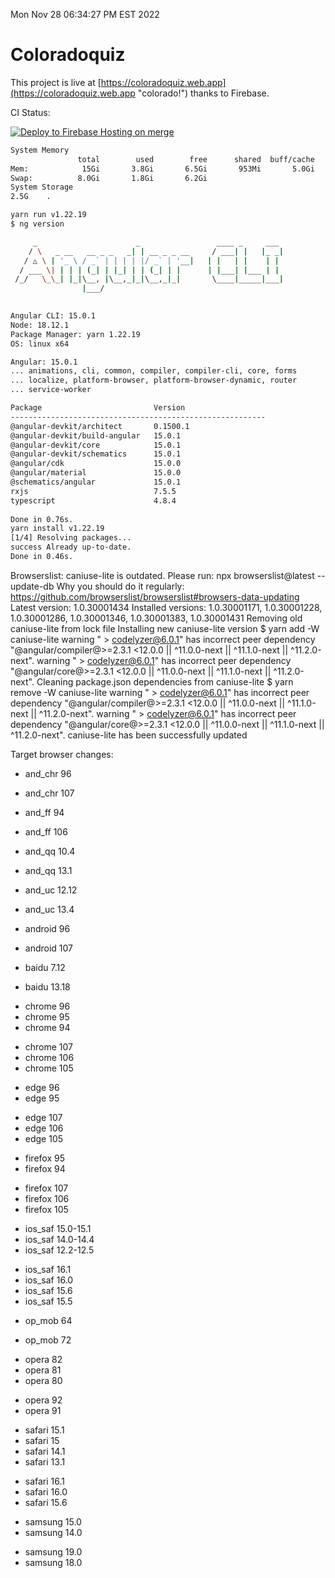Mon Nov 28 06:34:27 PM EST 2022

# Coloradoquiz


This project is live at [https://coloradoquiz.web.app](https://coloradoquiz.web.app "colorado!") thanks to Firebase.

CI Status: 

[![Deploy to Firebase Hosting on merge](https://github.com/teamkushal/coloradoquiz/actions/workflows/firebase-hosting-merge.yml/badge.svg)](https://github.com/teamkushal/coloradoquiz/actions/workflows/firebase-hosting-merge.yml)

```bash
System Memory
               total        used        free      shared  buff/cache   available
Mem:            15Gi       3.8Gi       6.5Gi       953Mi       5.0Gi        10Gi
Swap:          8.0Gi       1.8Gi       6.2Gi
System Storage
2.5G	.
```
```bash
yarn run v1.22.19
$ ng version

     _                      _                 ____ _     ___
    / \   _ __   __ _ _   _| | __ _ _ __     / ___| |   |_ _|
   / △ \ | '_ \ / _` | | | | |/ _` | '__|   | |   | |    | |
  / ___ \| | | | (_| | |_| | | (_| | |      | |___| |___ | |
 /_/   \_\_| |_|\__, |\__,_|_|\__,_|_|       \____|_____|___|
                |___/
    

Angular CLI: 15.0.1
Node: 18.12.1
Package Manager: yarn 1.22.19
OS: linux x64

Angular: 15.0.1
... animations, cli, common, compiler, compiler-cli, core, forms
... localize, platform-browser, platform-browser-dynamic, router
... service-worker

Package                         Version
---------------------------------------------------------
@angular-devkit/architect       0.1500.1
@angular-devkit/build-angular   15.0.1
@angular-devkit/core            15.0.1
@angular-devkit/schematics      15.0.1
@angular/cdk                    15.0.0
@angular/material               15.0.0
@schematics/angular             15.0.1
rxjs                            7.5.5
typescript                      4.8.4
    
Done in 0.76s.
yarn install v1.22.19
[1/4] Resolving packages...
success Already up-to-date.
Done in 0.46s.
```
Browserslist: caniuse-lite is outdated. Please run:
  npx browserslist@latest --update-db
  Why you should do it regularly: https://github.com/browserslist/browserslist#browsers-data-updating
Latest version:     1.0.30001434
Installed versions: 1.0.30001171, 1.0.30001228, 1.0.30001286, 1.0.30001346, 1.0.30001383, 1.0.30001431
Removing old caniuse-lite from lock file
Installing new caniuse-lite version
$ yarn add -W caniuse-lite
warning " > codelyzer@6.0.1" has incorrect peer dependency "@angular/compiler@>=2.3.1 <12.0.0 || ^11.0.0-next || ^11.1.0-next || ^11.2.0-next".
warning " > codelyzer@6.0.1" has incorrect peer dependency "@angular/core@>=2.3.1 <12.0.0 || ^11.0.0-next || ^11.1.0-next || ^11.2.0-next".
Cleaning package.json dependencies from caniuse-lite
$ yarn remove -W caniuse-lite
warning " > codelyzer@6.0.1" has incorrect peer dependency "@angular/compiler@>=2.3.1 <12.0.0 || ^11.0.0-next || ^11.1.0-next || ^11.2.0-next".
warning " > codelyzer@6.0.1" has incorrect peer dependency "@angular/core@>=2.3.1 <12.0.0 || ^11.0.0-next || ^11.1.0-next || ^11.2.0-next".
caniuse-lite has been successfully updated

Target browser changes:
- and_chr 96
+ and_chr 107
- and_ff 94
+ and_ff 106
- and_qq 10.4
+ and_qq 13.1
- and_uc 12.12
+ and_uc 13.4
- android 96
+ android 107
- baidu 7.12
+ baidu 13.18
- chrome 96
- chrome 95
- chrome 94
+ chrome 107
+ chrome 106
+ chrome 105
- edge 96
- edge 95
+ edge 107
+ edge 106
+ edge 105
- firefox 95
- firefox 94
+ firefox 107
+ firefox 106
+ firefox 105
- ios_saf 15.0-15.1
- ios_saf 14.0-14.4
- ios_saf 12.2-12.5
+ ios_saf 16.1
+ ios_saf 16.0
+ ios_saf 15.6
+ ios_saf 15.5
- op_mob 64
+ op_mob 72
- opera 82
- opera 81
- opera 80
+ opera 92
+ opera 91
- safari 15.1
- safari 15
- safari 14.1
- safari 13.1
+ safari 16.1
+ safari 16.0
+ safari 15.6
- samsung 15.0
- samsung 14.0
+ samsung 19.0
+ samsung 18.0
```bash
